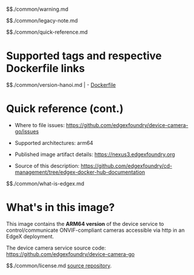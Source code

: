 $$./common/warning.md

$$./common/legacy-note.md

$$./common/quick-reference.md

# Supported tags and respective Dockerfile links

$$./common/version-hanoi.md |
        - [Dockerfile](https://github.com/edgexfoundry/device-camera-go/tree/v1.2.0)

# Quick reference (cont.)

- Where to file issues: https://github.com/edgexfoundry/device-camera-go/issues

- Supported architectures: arm64

- Published image artifact details: https://nexus3.edgexfoundry.org

- Source of this description: https://github.com/edgexfoundry/cd-management/tree/edgex-docker-hub-documentation

$$./common/what-is-edgex.md

# What's in this image?

This image contains the **ARM64 version** of the device service to control/communicate ONVIF-compliant cameras accessible via http in an EdgeX deployment.

The device camera service source code: https://github.com/edgexfoundry/device-camera-go

$$./common/license.md
[source repository](https://github.com/edgexfoundry/device-camera-go/blob/v1.2.0/Attribution.txt).